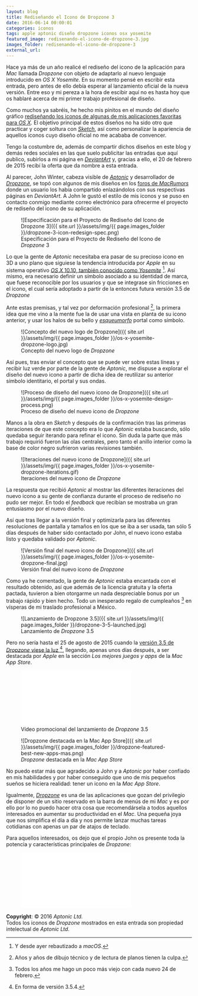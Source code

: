 ```yaml
---
layout: blog
title: Rediseñando el Icono de Dropzone 3
date: 2016-06-14 00:00:01
categories: iconos
tags: apple aptonic diseño dropzone iconos osx yosemite
featured_image: redisenando-el-icono-de-dropzone-3.jpg
images_folder: redisenando-el-icono-de-dropzone-3
external_url:
---
```


Hace ya más de un año realicé el rediseño del icono de la aplicación para *Mac* llamada *Dropzone* con objeto de adaptarlo al nuevo lenguaje introducido en *OS X Yosemite*. En su momento pensé en escribir esta entrada, pero antes de ello debía esperar al lanzamiento oficial de la nueva versión. Entre eso y mi pereza a la hora de escibir aquí no es hasta hoy que os hablaré acerca de mi primer trabajo profesional de diseño.<Sigue Leyendo>

Como muchos ya sabréis, he hecho mis pinitos en el mundo del diseño gráfico [rediseñando los iconos de algunas de mis aplicaciones favoritas para *OS X*](http://www.asiertejada.com/categories.html#iconos). El objetivo principal de estos diseños no ha sido otro que practicar y coger soltura con [*Sketch*](http://sketchapp.com), así como personalizar la apariencia de aquellos iconos cuyo diseño oficial no me acababa de convencer. 

Tengo la costumbre de, además de compartir dichos diseños en este blog y demás redes sociales en las que suelo publicitar las entradas que aquí publico, subirlos a mi página en [*DeviantArt*](http://ptt69bio.deviantart.com) y, gracias a ello, el 20 de febrero de 2015 recibí la oferta que da nombre a esta entrada.

Al parecer, John Winter, cabeza visible de [*Aptonic*](https://aptonic.com) y desarrollador de [*Dropzone*](https://itunes.apple.com/es/app/dropzone-3/id695406827?mt=12&uo=4&at=1l3v5kR&ct=blog), se topó con algunos de mis diseños en los [foros de *MacRumors*](http://forums.macrumors.com/threads/flat-icons.1588421/page-39#post-20228281) donde un usuario los había compartido enlazándolos con sus respectivas páginas en *DeviantArt*. A John le gustó el estilo de mis iconos y se puso en contacto conmigo mediante correo electrónico para ofrecerme el proyecto de rediseño del icono de su aplicación.

<figure markdown="1">
![Especificación para el Proyecto de Rediseño del Icono de Dropzone 3]({{ site.url }}/assets/img/{{ page.images_folder }}/dropzone-3-icon-redesign-spec.png)
<figcaption>Especificación para el Proyecto de Rediseño del Icono de <em>Dropzone</em> 3</figcaption>
</figure>

Lo que la gente de *Aptonic* necesitaba era pasar de su precioso icono en 3D a uno plano que siguiese la tendencia introducida por *Apple* en su sistema operativo [*OS X* 10.10, también conocido como *Yosemite*](https://es.wikipedia.org/wiki/OS_X_Yosemite) [^1].  Así mismo, era necesario definir un símbolo asociado a su identidad de marca, que fuese reconocible por los usuarios y que se integrase sin fricciones en el icono, el cual sería adoptado a partir de la entonces futura versión 3.5 de *Dropzone*

[^1]: Y desde ayer rebautizado a *macOS*.

Ante estas premisas, y tal vez por deformación profesional [^2], la primera idea que me vino a la mente fue la de usar una vista en planta de su icono anterior, y usar los halos de su bello y [*esqueumorfo*](https://es.wikipedia.org/wiki/Esqueumorfismo) portal como símbolo.

[^2]: Años y años de dibujo técnico y de lectura de planos tienen la culpa.

<figure markdown="1">
![Concepto del nuevo logo de Dropzone]({{ site.url }}/assets/img/{{ page.images_folder }}/os-x-yosemite-dropzone-logo.jpg)
<figcaption>Concepto del nuevo logo de <em>Dropzone</em></figcaption>
</figure>

Así pues, tras enviar el concepto que se puede ver sobre estas líneas y recibir luz verde por parte de la gente de *Aptonic*, me dispuse a explorar el diseño del nuevo icono a partir de dicha idea de reutilizar su anterior símbolo identitario, el portal y sus ondas.

<figure markdown="1">
![Proceso de diseño del nuevo icono de Dropzone]({{ site.url }}/assets/img/{{ page.images_folder }}/os-x-yosemite-design-process.png)
<figcaption>Proceso de diseño del nuevo icono de <em>Dropzone</em></figcaption>
</figure>

Manos a la obra en *Sketch* y después de la confirmación tras las primeras iteraciones de que este concepto era lo que *Aptonic* estaba buscando, sólo quedaba seguir iterando para refinar el icono. Sin duda la parte que más trabajo requirió fueron las olas centrales, pero tanto el anillo interior como la base de color negro sufrieron varias revisiones también.

<figure markdown="1">
![Iteraciones del nuevo icono de Dropzone]({{ site.url }}/assets/img/{{ page.images_folder }}/os-x-yosemite-dropzone-iterations.gif)
<figcaption>Iteraciones del nuevo icono de <em>Dropzone</em></figcaption>
</figure>

La respuesta que recibió *Aptonic* al mostrar las diferentes iteraciones del nuevo icono a su gente de confianza durante el proceso de rediseño no pudo ser mejor. En todo el *feedback* que recibían se mostraba un gran entusiasmo por el nuevo diseño.

Así que tras llegar a la versión final y optimizarla para las diferentes resoluciones de pantalla y tamaños en los que se iba a ser usada, tan sólo 5 días después de haber sido contactado por John, el nuevo icono estaba listo y quedaba validado por *Aptonic*. 

<figure markdown="1">
![Versión final del nuevo icono de Dropzone]({{ site.url }}/assets/img/{{ page.images_folder }}/os-x-yosemite-dropzone-final.jpg)
<figcaption>Versión final del nuevo icono de <em>Dropzone</em></figcaption>
</figure>

Como ya he comentado, la gente de *Aptonic* estaba encantada con el resultado obtenido, así que además de la licencia gratuita y la oferta pactada, tuvieron a bien otorgarme un nada despreciable bonus por un trabajo rápido y bien hecho. Todo un inesperado regalo de cumpleaños [^3] en vísperas de mi traslado profesional a México.

[^3]: Todos los años me hago un poco más viejo con cada nuevo 24 de febrero.

<figure markdown="1">
![Lanzamiento de Dropzone 3.5]({{ site.url }}/assets/img/{{ page.images_folder }}/dropzone-3-5-launched.jpg)
<figcaption>Lanzamiento de <em>Dropzone</em> 3.5</figcaption>
</figure>

Pero no sería hasta el 25 de agosto de 2015 cuando la [versión 3.5 de *Dropzone* viese la luz ](https://aptonic.com/blog/dropzone-3-5-launched/) [^4], llegando, apenas unos días después, a ser destacada por *Apple* en la sección *Los mejores juegos y apps* de la *Mac App Store*.

<figure markdown="1">
<div class='embed-container'><iframe src="//www.youtube.com/embed/icYeMaaXJ74" frameborder="0" allowfullscreen></iframe></div>
<figcaption>Vídeo promocional del lanzamiento de <em>Dropzone</em> 3.5</figcaption>
</figure>

<figure markdown="1">
![Dropzone destacada en la Mac App Store]({{ site.url }}/assets/img/{{ page.images_folder }}/dropzone-featured-best-new-apps-mas.png)
<figcaption><em>Dropzone</em> destacada en la <em>Mac App Store</em></figcaption>
</figure>

[^4]: En forma de versión 3.5.4.

No puedo estar más que agradecido a John y a *Aptonic* por haber confiado en mis habilidades y por haber conseguido que uno de mis pequeños sueños se hiciera realidad: tener un icono en la *Mac App Store*.

Igualmente, [*Dropzone*](https://itunes.apple.com/es/app/dropzone-3/id695406827?mt=12&uo=4&at=1l3v5kR&ct=blog) es una de las aplicaciones que gozan del privilegio de disponer de un sitio reservado en la barra de menús de mi *Mac* y es por ello por lo no puedo hacer otra cosa que recomendársela a todos aquellos interesados en aumentar su productividad en el *Mac*. Una pequeña joya que nos simplifica el día a día y nos permite lanzar muchas tareas cotidianas con apenas un par de atajos de teclado.

Para aquellos interesados, os dejo que el propio John os presente toda la potencia y características principales de *Dropzone*:

<figure markdown="1">
<div class='embed-container'><iframe src="//www.youtube.com/embed/gReRHjppIE4" frameborder="0" allowfullscreen></iframe></div>
</figure>

**Copyright**: © 2016 *Aptonic Ltd.*   
Todos los iconos de *Dropzone* mostrados en esta entrada son propiedad intelectual de *Aptonic Ltd.*
  
 